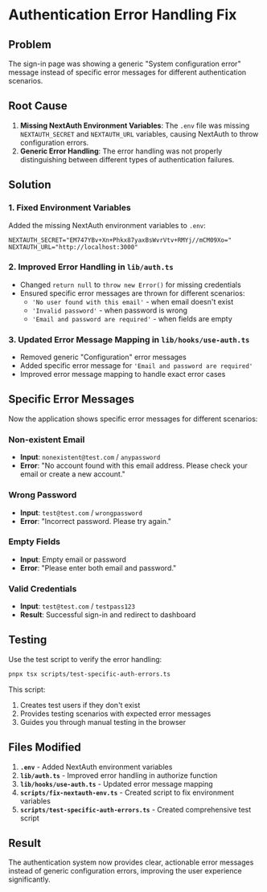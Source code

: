 # Authentication Error Handling Fix

## Problem

The sign-in page was showing a generic "System configuration error" message instead of specific error messages for different authentication scenarios.

## Root Cause

1. **Missing NextAuth Environment Variables**: The `.env` file was missing `NEXTAUTH_SECRET` and `NEXTAUTH_URL` variables, causing NextAuth to throw configuration errors.
2. **Generic Error Handling**: The error handling was not properly distinguishing between different types of authentication failures.

## Solution

### 1. Fixed Environment Variables

Added the missing NextAuth environment variables to `.env`:

```env
NEXTAUTH_SECRET="EM747YBv+Xn+Phkx87yaxBsWvrVtv+RMYj//mCM09Xo="
NEXTAUTH_URL="http://localhost:3000"
```

### 2. Improved Error Handling in `lib/auth.ts`

- Changed `return null` to `throw new Error()` for missing credentials
- Ensured specific error messages are thrown for different scenarios:
  - `'No user found with this email'` - when email doesn't exist
  - `'Invalid password'` - when password is wrong
  - `'Email and password are required'` - when fields are empty

### 3. Updated Error Message Mapping in `lib/hooks/use-auth.ts`

- Removed generic "Configuration" error messages
- Added specific error message for `'Email and password are required'`
- Improved error message mapping to handle exact error cases

## Specific Error Messages

Now the application shows specific error messages for different scenarios:

### Non-existent Email

- **Input**: `nonexistent@test.com` / `anypassword`
- **Error**: "No account found with this email address. Please check your email or create a new account."

### Wrong Password

- **Input**: `test@test.com` / `wrongpassword`
- **Error**: "Incorrect password. Please try again."

### Empty Fields

- **Input**: Empty email or password
- **Error**: "Please enter both email and password."

### Valid Credentials

- **Input**: `test@test.com` / `testpass123`
- **Result**: Successful sign-in and redirect to dashboard

## Testing

Use the test script to verify the error handling:

```bash
pnpx tsx scripts/test-specific-auth-errors.ts
```

This script:

1. Creates test users if they don't exist
2. Provides testing scenarios with expected error messages
3. Guides you through manual testing in the browser

## Files Modified

1. **`.env`** - Added NextAuth environment variables
2. **`lib/auth.ts`** - Improved error handling in authorize function
3. **`lib/hooks/use-auth.ts`** - Updated error message mapping
4. **`scripts/fix-nextauth-env.ts`** - Created script to fix environment variables
5. **`scripts/test-specific-auth-errors.ts`** - Created comprehensive test script

## Result

The authentication system now provides clear, actionable error messages instead of generic configuration errors, improving the user experience significantly.

